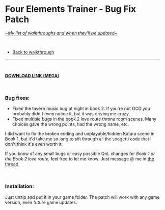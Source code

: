 # Four Elements Trainer - Bug Fix Patch
[*\~My list of walkthroughs and when they'll be updated\~*](https://www.patreon.com/maimlain)

<br>

- [Back to walkthrough](https://github.com/maim-lain/fourelements/blob/master/book-2/home.md)  
 
---

<br>

[**DOWNLOAD LINK (MEGA)**](https://mega.nz/#!LHZ2FKpJ!pRxP5Iw0FQuw04-pRE2rB73UWOgdLSBYBXzM4_W-RXw)  

<br>

### Bug fixes:
- Fixed the tavern music bug at night in book 2. If you're not OCD you probably didn't even notice it, but it was driving me crazy.
- Fixed multiple bugs in the book 2 love route throne room scenes. Many choices gave the wrong points, had the wrong name, etc.

I did want to fix the broken ending and unplayable/hidden Katara scene in Book 1, but it'd take me so long to sift through all the spagetti code that I don't think it's even worth it.

If you know of any small bugs or easy possible QoL changes for *Book 1 or the Book 2 love route*, feel free to let me know. Just message @ me in [the thread.](https://f95zone.com/threads/four-elements-trainer-v0-6-13e-mity.730/)

<br>

### Installation:
Just unzip and put it in your game folder. The patch will work with any game version, even future game updates.
